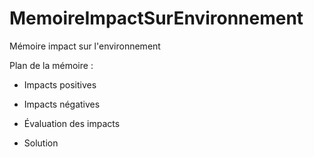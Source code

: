 # MemoireImpactSurEnvironnement
Mémoire impact sur l'environnement

Plan de la mémoire :

  - Impacts positives
  
  - Impacts négatives
  
  - Évaluation des impacts
  
  - Solution

